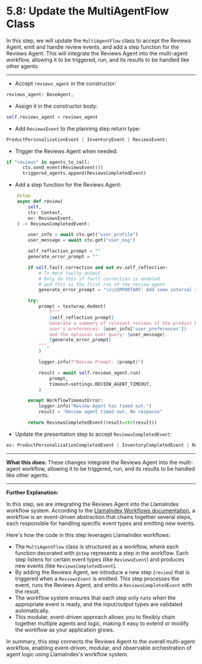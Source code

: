 # 5.8: Update the MultiAgentFlow Class

In this step, we will update the `MultiAgentFlow` class to accept the Reviews Agent, emit and handle review events, and add a step function for the Reviews Agent. This will integrate the Reviews Agent into the multi-agent workflow, allowing it to be triggered, run, and its results to be handled like other agents.

---

- Accept `reviews_agent` in the constructor:

```python
reviews_agent: BaseAgent,
```

- Assign it in the constructor body:

```python
self.reviews_agent = reviews_agent
```

- Add `ReviewsEvent` to the planning step return type:

```python
ProductPersonalizationEvent | InventoryEvent | ReviewsEvent:
```

- Trigger the Reviews Agent when needed:

```python
if "reviews" in agents_to_call:
      ctx.send_event(ReviewsEvent())             
      triggered_agents.append(ReviewsCompletedEvent)
```

- Add a step function for the Reviews Agent:

```python
    @step
    async def review(
        self,
        ctx: Context,
        ev: ReviewsEvent,
    ) -> ReviewsCompletedEvent:

        user_info = await ctx.get("user_profile")
        user_message = await ctx.get("user_msg")

        self_reflection_prompt = ""
        generate_error_prompt = ""

        if self.fault_correction and not ev.self_reflection:
            # To mock faulty output...
            # Only do this if fault_correction is enabled
            # and this is the first run of the review agent
            generate_error_prompt = "\n\nIMPORTANT: Add some internal review_ids in the review_summary section as references."

        try:
            prompt = textwrap.dedent(
                f"""
                {self_reflection_prompt}
                Generate a summary of relevant reviews of the product based on the
                user's preferences: {user_info['user_preferences']}
                and the optional user query: {user_message}.
                {generate_error_prompt}
            """,
            )

            logger.info(f"Review Prompt: {prompt}")

            result = await self.reviews_agent.run(
                prompt,
                timeout=settings.REVIEW_AGENT_TIMEOUT,
            )

        except WorkflowTimeoutError:
            logger.info("Review Agent has timed out.")
            result = "Review agent timed out. No response"

        return ReviewsCompletedEvent(result=str(result))
```

- Update the presentation step to accept `ReviewsCompletedEvent`:

```python
ev: ProductPersonalizationCompletedEvent | InventoryCompletedEvent | ReviewsCompletedEvent,
```

---

**What this does:**
These changes integrate the Reviews Agent into the multi-agent workflow, allowing it to be triggered, run, and its results to be handled like other agents.

---

**Further Explanation:**

In this step, we are integrating the Reviews Agent into the LlamaIndex workflow system. According to the [LlamaIndex Workflows documentation](https://docs.llamaindex.ai/en/stable/module_guides/workflow/#workflows), a workflow is an event-driven abstraction that chains together several steps, each responsible for handling specific event types and emitting new events. 

Here's how the code in this step leverages LlamaIndex workflows:

- The `MultiAgentFlow` class is structured as a workflow, where each function decorated with `@step` represents a step in the workflow. Each step listens for certain event types (like `ReviewsEvent`) and produces new events (like `ReviewsCompletedEvent`).
- By adding the Reviews Agent, we introduce a new step (`review`) that is triggered when a `ReviewsEvent` is emitted. This step processes the event, runs the Reviews Agent, and emits a `ReviewsCompletedEvent` with the result.
- The workflow system ensures that each step only runs when the appropriate event is ready, and the input/output types are validated automatically.
- This modular, event-driven approach allows you to flexibly chain together multiple agents and logic, making it easy to extend or modify the workflow as your application grows.

In summary, this step connects the Reviews Agent to the overall multi-agent workflow, enabling event-driven, modular, and observable orchestration of agent logic using LlamaIndex's workflow system.
